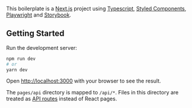 This boilerplate is a [Next.js](https://nextjs.org/) project using [Typescript](https://www.typescriptlang.org/), [Styled Components](https://styled-components.com/), [Playwright](https://playwright.dev/) and [Storybook](https://storybook.js.org/).

## Getting Started

Run the development server:

```bash
npm run dev
# or
yarn dev
```

Open [http://localhost:3000](http://localhost:3000) with your browser to see the result.

The `pages/api` directory is mapped to `/api/*`. Files in this directory are treated as [API routes](https://nextjs.org/docs/api-routes/introduction) instead of React pages.
